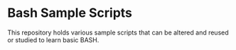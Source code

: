 # Bash Sample Scripts

This repository holds various sample scripts that can be altered and reused or studied to learn basic BASH.

